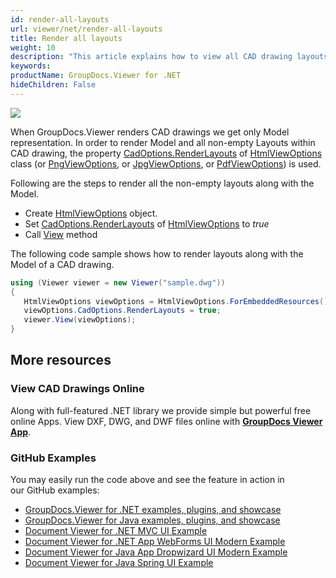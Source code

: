```yaml
---
id: render-all-layouts
url: viewer/net/render-all-layouts
title: Render all layouts
weight: 10
description: "This article explains how to view all CAD drawing layouts with GroupDocs.Viewer within your .NET applications."
keywords: 
productName: GroupDocs.Viewer for .NET
hideChildren: False
---
```

![](viewer/net/images/render-all-layouts.jpg)

When GroupDocs.Viewer renders CAD drawings we get only Model representation. In order to render Model and all non-empty Layouts within CAD drawing, the property [CadOptions.RenderLayouts](https://apireference.groupdocs.com/net/viewer/groupdocs.viewer.options/cadoptions/properties/renderlayouts) of [HtmlViewOptions](https://apireference.groupdocs.com/net/viewer/groupdocs.viewer.options/htmlviewoptions) class (or [PngViewOptions](https://apireference.groupdocs.com/net/viewer/groupdocs.viewer.options/pngviewoptions), or [JpgViewOptions](https://apireference.groupdocs.com/net/viewer/groupdocs.viewer.options/jpgviewoptions), or [PdfViewOptions](https://apireference.groupdocs.com/net/viewer/groupdocs.viewer.options/pdfviewoptions)) is used.

Following are the steps to render all the non-empty layouts along with the Model.

* Create [HtmlViewOptions](https://apireference.groupdocs.com/net/viewer/groupdocs.viewer.options/htmlviewoptions) object.
* Set [CadOptions.RenderLayouts](https://apireference.groupdocs.com/net/viewer/groupdocs.viewer.options/cadoptions/properties/renderlayouts) of [HtmlViewOptions](https://apireference.groupdocs.com/net/viewer/groupdocs.viewer.options/htmlviewoptions) to *true*
* Call [View](https://apireference.groupdocs.com/net/viewer/groupdocs.viewer/viewer/methods/view) method

The following code sample shows how to render layouts along with the Model of a CAD drawing.

```csharp
using (Viewer viewer = new Viewer("sample.dwg"))
{
   HtmlViewOptions viewOptions = HtmlViewOptions.ForEmbeddedResources();
   viewOptions.CadOptions.RenderLayouts = true;
   viewer.View(viewOptions);
}
```

## More resources

### View CAD Drawings Online

Along with full-featured .NET library we provide simple but powerful free online Apps.
View DXF, DWG, and DWF files online with **[GroupDocs Viewer App](https://products.groupdocs.app/viewer/cad)**.

### GitHub Examples

You may easily run the code above and see the feature in action in our GitHub examples:

* [GroupDocs.Viewer for .NET examples, plugins, and showcase](https://github.com/groupdocs-viewer/GroupDocs.Viewer-for-.NET)
* [GroupDocs.Viewer for Java examples, plugins, and showcase](https://github.com/groupdocs-viewer/GroupDocs.Viewer-for-Java)
* [Document Viewer for .NET MVC UI Example](https://github.com/groupdocs-viewer/GroupDocs.Viewer-for-.NET-MVC)
* [Document Viewer for .NET App WebForms UI Modern Example](https://github.com/groupdocs-viewer/GroupDocs.Viewer-for-.NET-WebForms)
* [Document Viewer for Java App Dropwizard UI Modern Example](https://github.com/groupdocs-viewer/GroupDocs.Viewer-for-Java-Dropwizard)
* [Document Viewer for Java Spring UI Example](https://github.com/groupdocs-viewer/GroupDocs.Viewer-for-Java-Spring)